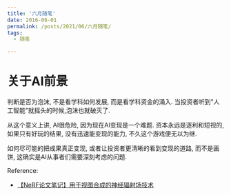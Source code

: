 ```yaml
---
title: '六月随笔'
date: 2016-06-01
permalink: /posts/2021/06/六月随笔/
tags:
  - 随笔

---
```


关于AI前景
====
判断是否为泡沫, 不是看学科如何发展, 而是看学科资金的涌入. 当投资者听到"人工智能"就摇头的时候,泡沫也就破灭了.

从这个意义上讲, AI很危险, 因为现在AI变现是一个难题. 资本永远是逐利和短视的, 如果只有好玩的结果, 没有迅速能变现的能力, 不久这个游戏便无以为继.

如何尽可能的把成果真正变现, 或者让投资者更清晰的看到变现的道路, 而不是画饼, 这确实是AI从事者们需要深刻考虑的问题.



Reference:
- [【NeRF论文笔记】用于视图合成的神经辐射场技术](https://zhuanlan.zhihu.com/p/360365941)